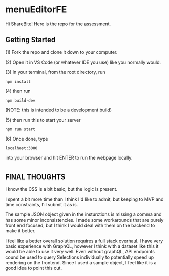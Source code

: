 # menuEditorFE

Hi ShareBite! Here is the repo for the assessment.
## Getting Started

(1) Fork the repo and clone it down to your computer.

(2) Open it in VS Code (or whatever IDE you use) like you normally would.

(3) In your terminal, from the root directory, run

```
npm install
```

(4) then run 
```
npm build-dev
```
(NOTE: this is intended to be a development build)

(5) then run this to start your server
```
npm run start
```
(6) Once done, type
```
localhost:3000
```
into your browser and hit ENTER to run the webpage locally.

#
## FINAL THOUGHTS
I know the CSS is a bit basic, but the logic is present. 

I spent a bit more time than I think I'd like to admit, but keeping to MVP and time constraints, I'll submit it as is.

The sample JSON object given in the insturctions is missing a comma and has some minor inconsistencies. I made some workarounds that are purely front end focused, but I think I would deal with them on the backend to make it better.

I feel like a better overall solution requires a full stack overhaul. I have very basic experience with GraphQL, however I think with a dataset like this it would be able to use it very well. Even without graphQL, API endpoints cound be used to query Selections individually to potentially speed up rendering on the frontend. Since I used a sample object, I feel like it is a good idea to point this out.

